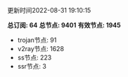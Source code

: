 更新时间2022-08-31 19:10:15

**总订阅: 64**
**总节点: 9401**
**有效节点: 1945**
- trojan节点: 91
- v2ray节点: 1628
- ss节点: 223
- ssr节点: 3
